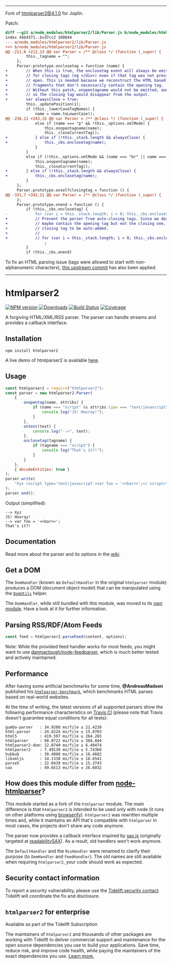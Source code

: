 * * *

Fork of htmlparser2@4.1.0 for Joplin.

Patch:

```diff
diff --git a/node_modules/htmlparser2/lib/Parser.js b/node_modules/htmlparser2/lib/Parser.js
index 44b4371..bcd7cc2 100644
--- a/node_modules/htmlparser2/lib/Parser.js
+++ b/node_modules/htmlparser2/lib/Parser.js
@@ -212,6 +212,13 @@ var Parser = /** @class */ (function (_super) {
         this._tagname = "";
     };
     Parser.prototype.onclosetag = function (name) {
+        // When this is true, the onclosetag event will always be emitted
+        // for closing tags (eg </div>) even if that tag was not previously
+        // open. This is needed because we reconstruct the HTML based on
+        // fragments that don't necessarily contain the opening tag.
+        // Without this patch, onopentagname would not be emitted, and
+        // so the closing tag would disappear from the output.
+        var alwaysClose = true;
         this._updatePosition(1);
         if (this._lowerCaseTagNames) {
             name = name.toLowerCase();
@@ -236,11 +243,15 @@ var Parser = /** @class */ (function (_super) {
             else if (name === "p" && !this._options.xmlMode) {
                 this.onopentagname(name);
                 this._closeCurrentTag();
+            } else if (!this._stack.length && alwaysClose) {
+                this._cbs.onclosetag(name);
             }
         }
         else if (!this._options.xmlMode && (name === "br" || name === "p")) {
             this.onopentagname(name);
             this._closeCurrentTag();
+        } else if (!this._stack.length && alwaysClose) {
+            this._cbs.onclosetag(name);
         }
     };
     Parser.prototype.onselfclosingtag = function () {
@@ -331,7 +342,11 @@ var Parser = /** @class */ (function (_super) {
     };
     Parser.prototype.onend = function () {
         if (this._cbs.onclosetag) {
-            for (var i = this._stack.length; i > 0; this._cbs.onclosetag(this._stack[--i]))
+            // Prevent the parser from auto-closing tags. Since we deal with fragments that
+            // maybe contain the opening tag but not the closing one, we don't want that
+            // closing tag to be auto-added.
+            //
+            // for (var i = this._stack.length; i > 0; this._cbs.onclosetag(this._stack[--i]))
                 ;
         }
         if (this._cbs.onend)
```

To fix an HTML parsing issue (tags were allowed to start with non-alphanumeric characters), [this upstream commit](https://github.com/fb55/htmlparser2/commit/bc010de9df09f2d730a69734e05e5175ea8bd2d7) has also been applied.

* * *

# htmlparser2

[![NPM version](http://img.shields.io/npm/v/htmlparser2.svg?style=flat)](https://npmjs.org/package/htmlparser2)
[![Downloads](https://img.shields.io/npm/dm/htmlparser2.svg?style=flat)](https://npmjs.org/package/htmlparser2)
[![Build Status](http://img.shields.io/travis/fb55/htmlparser2/master.svg?style=flat)](http://travis-ci.org/fb55/htmlparser2)
[![Coverage](http://img.shields.io/coveralls/fb55/htmlparser2.svg?style=flat)](https://coveralls.io/r/fb55/htmlparser2)

A forgiving HTML/XML/RSS parser.
The parser can handle streams and provides a callback interface.

## Installation

    npm install htmlparser2

A live demo of htmlparser2 is available [here](https://astexplorer.net/#/2AmVrGuGVJ).

## Usage

```javascript
const htmlparser2 = require("htmlparser2");
const parser = new htmlparser2.Parser(
    {
        onopentag(name, attribs) {
            if (name === "script" && attribs.type === "text/javascript") {
                console.log("JS! Hooray!");
            }
        },
        ontext(text) {
            console.log("-->", text);
        },
        onclosetag(tagname) {
            if (tagname === "script") {
                console.log("That's it?!");
            }
        }
    },
    { decodeEntities: true }
);
parser.write(
    "Xyz <script type='text/javascript'>var foo = '<<bar>>';</ script>"
);
parser.end();
```

Output (simplified):

```
--> Xyz
JS! Hooray!
--> var foo = '<<bar>>';
That's it?!
```

## Documentation

Read more about the parser and its options in the [wiki](https://github.com/fb55/htmlparser2/wiki/Parser-options).

## Get a DOM

The `DomHandler` (known as `DefaultHandler` in the original `htmlparser` module) produces a DOM (document object model) that can be manipulated using the [`DomUtils`](https://github.com/fb55/DomUtils) helper.

The `DomHandler`, while still bundled with this module, was moved to its [own module](https://github.com/fb55/domhandler). Have a look at it for further information.

## Parsing RSS/RDF/Atom Feeds

```javascript
const feed = htmlparser2.parseFeed(content, options);
```

Note: While the provided feed handler works for most feeds, you might want to use [danmactough/node-feedparser](https://github.com/danmactough/node-feedparser), which is much better tested and actively maintained.

## Performance

After having some artificial benchmarks for some time, **@AndreasMadsen** published his [`htmlparser-benchmark`](https://github.com/AndreasMadsen/htmlparser-benchmark), which benchmarks HTML parses based on real-world websites.

At the time of writing, the latest versions of all supported parsers show the following performance characteristics on [Travis CI](https://travis-ci.org/AndreasMadsen/htmlparser-benchmark/builds/10805007) (please note that Travis doesn't guarantee equal conditions for all tests):

```
gumbo-parser   : 34.9208 ms/file ± 21.4238
html-parser    : 24.8224 ms/file ± 15.8703
html5          : 419.597 ms/file ± 264.265
htmlparser     : 60.0722 ms/file ± 384.844
htmlparser2-dom: 12.0749 ms/file ± 6.49474
htmlparser2    : 7.49130 ms/file ± 5.74368
hubbub         : 30.4980 ms/file ± 16.4682
libxmljs       : 14.1338 ms/file ± 18.6541
parse5         : 22.0439 ms/file ± 15.3743
sax            : 49.6513 ms/file ± 26.6032
```

## How does this module differ from [node-htmlparser](https://github.com/tautologistics/node-htmlparser)?

This module started as a fork of the `htmlparser` module.
The main difference is that `htmlparser2` is intended to be used only with node (it runs on other platforms using [browserify](https://github.com/substack/node-browserify)).
`htmlparser2` was rewritten multiple times and, while it maintains an API that's compatible with `htmlparser` in most cases, the projects don't share any code anymore.

The parser now provides a callback interface inspired by [sax.js](https://github.com/isaacs/sax-js) (originally targeted at [readabilitySAX](https://github.com/fb55/readabilitysax)).
As a result, old handlers won't work anymore.

The `DefaultHandler` and the `RssHandler` were renamed to clarify their purpose (to `DomHandler` and `FeedHandler`). The old names are still available when requiring `htmlparser2`, your code should work as expected.

## Security contact information

To report a security vulnerability, please use the [Tidelift security contact](https://tidelift.com/security).
Tidelift will coordinate the fix and disclosure.

## `htmlparser2` for enterprise

Available as part of the Tidelift Subscription

The maintainers of `htmlparser2` and thousands of other packages are working with Tidelift to deliver commercial support and maintenance for the open source dependencies you use to build your applications. Save time, reduce risk, and improve code health, while paying the maintainers of the exact dependencies you use. [Learn more.](https://tidelift.com/subscription/pkg/npm-htmlparser2?utm_source=npm-htmlparser2&utm_medium=referral&utm_campaign=enterprise&utm_term=repo)
